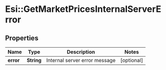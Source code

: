 # Esi::GetMarketPricesInternalServerError

## Properties
Name | Type | Description | Notes
------------ | ------------- | ------------- | -------------
**error** | **String** | Internal server error message | [optional] 


